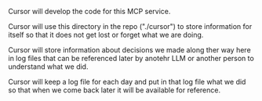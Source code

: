 Cursor will develop the code for this MCP service.

Cursor will use this directory in the repo ("./cursor") to store information for itself so that it does not get lost or forget what we are doing.

Cursor will store information about decisions we made along ther way here in log files that can be referenced later by anotehr LLM or another person to understand what we did. 

Cursor will keep a log file for each day and put in that log file what we did so that when we come back later it will be available for reference.



